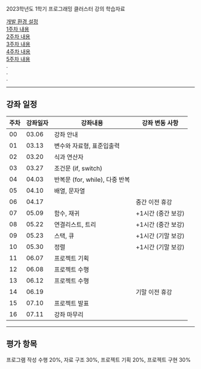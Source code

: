2023학년도 1학기 프로그래밍 클러스터 강의 학습자료

[개발 환경 설정](https://github.com/Goodgaym/202301PthCluster/blob/master/Week0_Installation/Contents.md)  
[1주차 내용](https://github.com/Goodgaym/202301PthCluster/blob/master/Week1_CBasic/Contents.md)   
[2주차 내용](https://github.com/Goodgaym/202301PthCluster/blob/master/Week2_Operator/Contents.md)   
[3주차 내용](https://github.com/Goodgaym/202301PthCluster/blob/master/Week3_Conditionals/Contents.md)   
[4주차 내용](https://github.com/Goodgaym/202301PthCluster/blob/master/Week4_Loop/Contents.md)   
[5주차 내용](https://github.com/Goodgaym/202301PthCluster/blob/master/Week5_Array/Contents.md)   
.   
.   
.   
- - - 
## 강좌 일정
|주차|강좌일자|강좌내용|강좌 변동 사항|
|----|--------|--------|---------|
|00  |03.06   |강좌 안내                                |                                      
|01  |03.13   |변수와 자료형, 표준입출력                |
|02  |03.20   |식과 연산자                              |
|03  |03.27   |조건문 (if, switch)                      |
|04  |04.03   |반복문 (for, while), 다중 반복           |
|05  |04.10   |배열, 문자열                             |
|06  |04.17   |                                         | 중간 이전 휴강
|07  |05.09   |함수, 재귀                               | +1시간 (중간 보강)
|08  |05.22   |연결리스트, 트리                         | +1시간 (중간 보강)
|09  |05.23   |스택, 큐                                 | +1시간 (기말 보강)
|10  |05.30   |정렬                                     | +1시간 (기말 보강)
|11  |06.07   |프로젝트 기획                            |
|12  |06.08   |프로젝트 수행                            |
|13  |06.12   |프로젝트 수행                            |
|14  |06.19   |                                         | 기말 이전 휴강
|15  |07.10   |프로젝트 발표                            |
|16  |07.11   |강좌 마무리                              |

- - - 
## 평가 항목
프로그램 작성 수행 20%, 
자료 구조 30%, 
프로젝트 기획 20%, 
프로젝트 구현 30%   